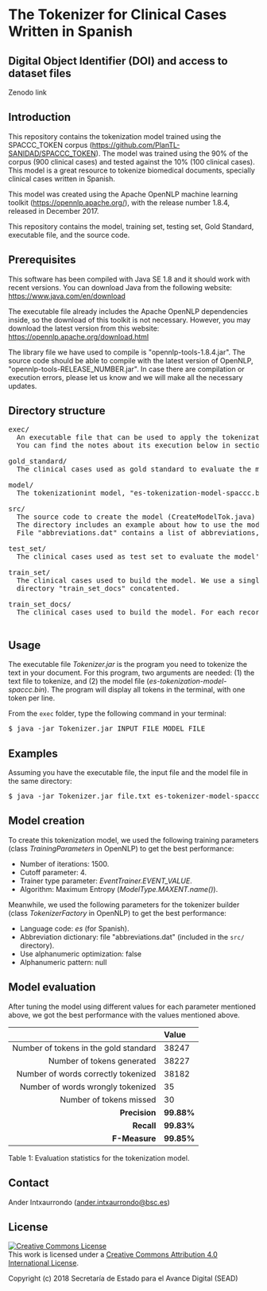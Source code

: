 # The Tokenizer for Clinical Cases Written in Spanish

## Digital Object Identifier (DOI) and access to dataset files
Zenodo link

## Introduction
This repository contains the tokenization model trained using the SPACCC_TOKEN corpus (https://github.com/PlanTL-SANIDAD/SPACCC_TOKEN). The model was trained using the 90% of the corpus (900 clinical cases) and tested against the 10% (100 clinical cases). This model is a great resource to tokenize biomedical documents, specially clinical cases written in Spanish.

This model was created using the Apache OpenNLP machine learning toolkit (https://opennlp.apache.org/), with the release number 1.8.4, released in December 2017. 

This repository contains the model, training set, testing set, Gold Standard, executable file, and the source code.

## Prerequisites
This software has been compiled with Java SE 1.8 and it should work with recent versions. You can download Java from the following website: https://www.java.com/en/download

The executable file already includes the Apache OpenNLP dependencies inside, so the download of this toolkit is not necessary. However, you may download the latest version from this website: https://opennlp.apache.org/download.html

The library file we have used to compile is "opennlp-tools-1.8.4.jar". The source code should be able to compile with the latest version of OpenNLP, "opennlp-tools-RELEASE_NUMBER.jar". In case there are compilation or execution errors, please let us know and we will make all the necessary updates.

## Directory structure
<pre>
exec/
  An executable file that can be used to apply the tokenization to your documents. 
  You can find the notes about its execution below in section "Usage".

gold_standard/
  The clinical cases used as gold standard to evaluate the model's performance.
  
model/
  The tokenizationint model, "es-tokenization-model-spaccc.bin", a binary file.
  
src/
  The source code to create the model (CreateModelTok.java) and evaluate it (EvaluateModelTok.java). 
  The directory includes an example about how to use the model inside your code (Tokenization.java).
  File "abbreviations.dat" contains a list of abbreviations, essential to build the model.

test_set/
  The clinical cases used as test set to evaluate the model's performance.

train_set/
  The clinical cases used to build the model. We use a single file with all documents present in 
  directory "train_set_docs" concatented.

train_set_docs/
  The clinical cases used to build the model. For each record the sentences are already splitted.

</pre>

## Usage
The executable file *Tokenizer.jar* is the program you need to tokenize the text in your document. For this program, two arguments are needed: (1) the text file to tokenize, and (2) the model file (*es-tokenization-model-spaccc.bin*). The program will display all tokens in the terminal, with one token per line.

From the `exec` folder, type the following command in your terminal:

<pre>
$ java -jar Tokenizer.jar INPUT_FILE MODEL_FILE
</pre>

## Examples

Assuming you have the executable file, the input file and the model file in the same directory:
<pre>
$ java -jar Tokenizer.jar file.txt es-tokenizer-model-spaccc.bin
</pre>

## Model creation
To create this tokenization model, we used the following training parameters (class *TrainingParameters* in OpenNLP) to get the best performance:
- Number of iterations: 1500.
- Cutoff parameter: 4.
- Trainer type parameter: *EventTrainer.EVENT_VALUE*.
- Algorithm: Maximum Entropy (*ModelType.MAXENT.name()*).

Meanwhile, we used the following parameters for the tokenizer builder (class *TokenizerFactory* in OpenNLP) to get the best performance:
- Language code: *es* (for Spanish).
- Abbreviation dictionary: file "abbreviations.dat" (included in the `src/` directory).
- Use alphanumeric optimization: false
- Alphanumeric pattern: null

## Model evaluation

After tuning the model using different values for each parameter mentioned above, we got the best performance with the values mentioned above.

|      | Value |
| ----------------------------------------: | :------ |
| Number of tokens in the gold standard | 38247   |
| Number of tokens generated            | 38227   |
| Number of words correctly tokenized   | 38182   |
| Number of words wrongly tokenized     | 35     |
| Number of tokens missed     |   30   |
| **Precision**                                | **99.88%** |
| **Recall**                                   | **99.83%** |
| **F-Measure**                                | **99.85%**|

Table 1: Evaluation statistics for the tokenization model.


## Contact

Ander Intxaurrondo (ander.intxaurrondo@bsc.es)


## License

<a rel="license" href="http://creativecommons.org/licenses/by/4.0/"><img alt="Creative Commons License" style="border-width:0" src="https://i.creativecommons.org/l/by/4.0/88x31.png" /></a><br />This work is licensed under a <a rel="license" href="http://creativecommons.org/licenses/by/4.0/">Creative Commons Attribution 4.0 International License</a>.

Copyright (c) 2018 Secretaría de Estado para el Avance Digital (SEAD)

